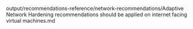 output/recommendations-reference/network-recommendations/Adaptive Network Hardening recommendations should be applied on internet facing virtual machines.md